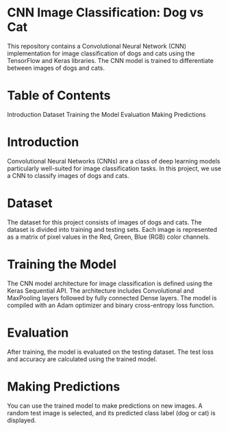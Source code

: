 # CNN Image Classification: Dog vs Cat
This repository contains a Convolutional Neural Network (CNN) implementation for image classification of dogs and cats using the TensorFlow and Keras libraries. The CNN model is trained to differentiate between images of dogs and cats.

# Table of Contents
Introduction
Dataset
Training the Model
Evaluation
Making Predictions
# Introduction
Convolutional Neural Networks (CNNs) are a class of deep learning models particularly well-suited for image classification tasks. In this project, we use a CNN to classify images of dogs and cats.

# Dataset
The dataset for this project consists of images of dogs and cats. The dataset is divided into training and testing sets. Each image is represented as a matrix of pixel values in the Red, Green, Blue (RGB) color channels.

# Training the Model
The CNN model architecture for image classification is defined using the Keras Sequential API. The architecture includes Convolutional and MaxPooling layers followed by fully connected Dense layers. The model is compiled with an Adam optimizer and binary cross-entropy loss function.

# Evaluation
After training, the model is evaluated on the testing dataset. The test loss and accuracy are calculated using the trained model.

# Making Predictions
You can use the trained model to make predictions on new images. A random test image is selected, and its predicted class label (dog or cat) is displayed.



